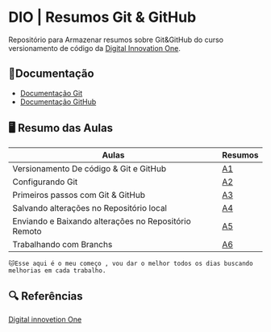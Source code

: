 # DIO | Resumos Git & GitHub

Repositório para Armazenar resumos sobre Git&GitHub do curso versionamento de código da [Digital Innovation One](https://www.dio.me/).

## 📖Documentação

- [Documentação Git](https://git-scm.com/docs/git/pt_BR)
- [Documentação GitHub](https://docs.github.com/pt)

## 🖥️ Resumo das Aulas

| Aulas | Resumos |
|-------|---------|
|Versionamento De código & Git e GitHub|[A1](https://github.com/DevsGu/Git_estudo/blob/main/resumo1.md)
|Configurando Git|[A2](https://github.com/DevsGu/Git_estudo/blob/main/Resumo2.md)
|Primeiros passos com Git & GitHub|[A3]()
|Salvando alterações no Repositório local|[A4]()
|Enviando e Baixando alterações no Repositório Remoto|[A5]()
|Trabalhando com Branchs|[A6]()

```
🐱Esse aqui é o meu começo , vou dar o melhor todos os dias buscando melhorias em cada trabalho.
```

## 🔍 Referências 
[Digital innovetion One]()  
